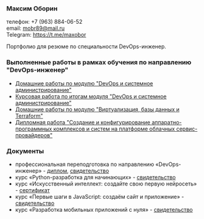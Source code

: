 ### Максим Оборин

телефон: +7 (963) 884-06-52  
email: mobr89@mail.ru  
Telegram: https://t.me/maxobor

Портфолио для резюме по специальности DevOps-инженер.

### Выполненные работы в рамках обучения по направлению "DevOps-инженер"
- [Домашние работы по модулю "DevOps и системное администрирование"](https://github.com/OborinMaxim/devops-netology/blob/Homeworks/Homeworks/README_SYSADM.md)
- [Курсовая работа по итогам модуля "DevOps и системное администрирование"](https://github.com/OborinMaxim/devops-netology/blob/Homeworks/Homeworks/course1.md)
- [Домашние работы по модулю "Виртуализация, базы данных и Terraform"](https://github.com/OborinMaxim/devops-netology/blob/Homeworks/Homeworks/README_VIRT.md)  
- [Дипломная работа "Создание и конфигурирование аппаратно-программных комплексов и систем на платформе облачных сервис-провайдеров"](https://github.com/OborinMaxim/devops-netology/tree/Homeworks/Graduate) 

### Документы
- профессиональная переподготовка по направлению «DevOps-инженер» - [диплом](https://github.com/OborinMaxim/portfolio/blob/master/certs/diploma1.jpg), [свидетельство](https://github.com/OborinMaxim/portfolio/blob/master/certs/diploma2.jpg)
- курс «Python-разработка для начинающих» - [свидетельство](https://github.com/OborinMaxim/portfolio/blob/master/certs/python.jpg)
- курс «Искусственный интеллект: создайте свою первую нейросеть» - [сертификат](https://github.com/OborinMaxim/portfolio/blob/master/certs/neuro.jpg)
- курс «Первые шаги в JavaScript: создаём сайт и приложение» - [свидетельство](https://github.com/OborinMaxim/portfolio/blob/master/certs/site.jpg)
- курс «Разработка мобильных приложений с нуля» - [свидетельство](https://github.com/OborinMaxim/portfolio/blob/master/certs/mobile.jpg)